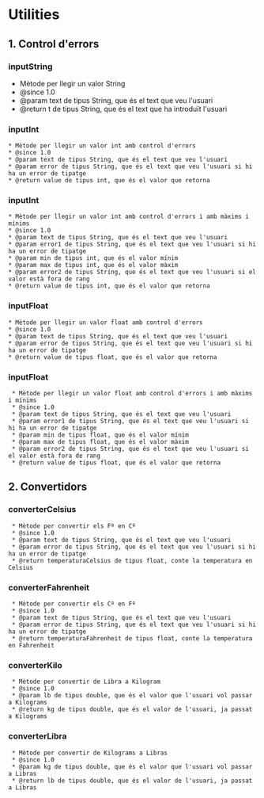 # Utilities
## 1. Control d'errors
### inputString
* Mètode per llegir un valor String
* @since 1.0
* @param text de tipus String, que és el text que veu l'usuari
* @return t de tipus String, que és el text que ha introduït l'usuari
### inputInt
    * Mètode per llegir un valor int amb control d'errors
    * @since 1.0
    * @param text de tipus String, que és el text que veu l'usuari
    * @param error de tipus String, que és el text que veu l'usuari si hi ha un error de tipatge
    * @return value de tipus int, que és el valor que retorna
### inputInt
    * Mètode per llegir un valor int amb control d'errors i amb màxims i mínims
    * @since 1.0
    * @param text de tipus String, que és el text que veu l'usuari
    * @param error1 de tipus String, que és el text que veu l'usuari si hi ha un error de tipatge
    * @param min de tipus int, que és el valor mínim
    * @param max de tipus int, que és el valor màxim
    * @param error2 de tipus String, que és el text que veu l'usuari si el valor està fora de rang
    * @return value de tipus int, que és el valor que retorna
### inputFloat
    * Mètode per llegir un valor float amb control d'errors
    * @since 1.0
    * @param text de tipus String, que és el text que veu l'usuari
    * @param error de tipus String, que és el text que veu l'usuari si hi ha un error de tipatge
    * @return value de tipus float, que és el valor que retorna
### inputFloat
     * Mètode per llegir un valor float amb control d'errors i amb màxims i mínims
     * @since 1.0
     * @param text de tipus String, que és el text que veu l'usuari
     * @param error1 de tipus String, que és el text que veu l'usuari si hi ha un error de tipatge
     * @param min de tipus float, que és el valor mínim
     * @param max de tipus float, que és el valor màxim
     * @param error2 de tipus String, que és el text que veu l'usuari si el valor està fora de rang
     * @return value de tipus float, que és el valor que retorna
## 2. Convertidors
### converterCelsius
     * Mètode per convertir els Fº en Cº
     * @since 1.0
     * @param text de tipus String, que és el text que veu l'usuari
     * @param error de tipus String, que és el text que veu l'usuari si hi ha un error de tipatge
     * @return temperaturaCelsius de tipus float, conte la temperatura en Celsius
### converterFahrenheit
     * Mètode per convertir els Cº en Fº
     * @since 1.0
     * @param text de tipus String, que és el text que veu l'usuari
     * @param error de tipus String, que és el text que veu l'usuari si hi ha un error de tipatge
     * @return temperaturaFahrenheit de tipus float, conte la temperatura en Fahrenheit
### converterKilo
     * Mètode per convertir de Libra a Kilogram
     * @since 1.0
     * @param lb de tipus double, que és el valor que l'usuari vol passar a Kilograms
     * @return kg de tipus double, que és el valor de l'usuari, ja passat a Kilograms
### converterLibra
     * Mètode per convertir de Kilograms a Libras
     * @since 1.0
     * @param kg de tipus double, que és el valor que l'usuari vol passar a Libras
     * @return lb de tipus double, que és el valor de l'usuari, ja passat a Libras